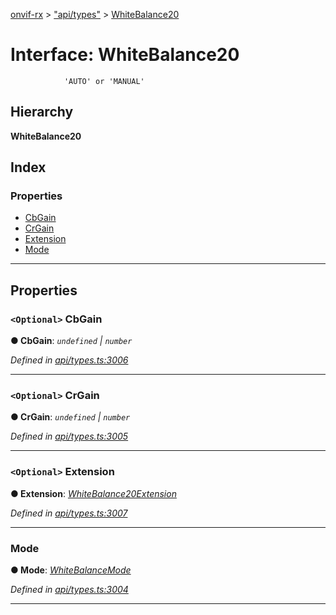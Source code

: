 [onvif-rx](../README.md) > ["api/types"](../modules/_api_types_.md) > [WhiteBalance20](../interfaces/_api_types_.whitebalance20.md)

# Interface: WhiteBalance20

```
            'AUTO' or 'MANUAL'
```

## Hierarchy

**WhiteBalance20**

## Index

### Properties

* [CbGain](_api_types_.whitebalance20.md#cbgain)
* [CrGain](_api_types_.whitebalance20.md#crgain)
* [Extension](_api_types_.whitebalance20.md#extension)
* [Mode](_api_types_.whitebalance20.md#mode)

---

## Properties

<a id="cbgain"></a>

### `<Optional>` CbGain

**● CbGain**: *`undefined` \| `number`*

*Defined in [api/types.ts:3006](https://github.com/patrickmichalina/onvif-rx/blob/034e4d6/src/api/types.ts#L3006)*

___
<a id="crgain"></a>

### `<Optional>` CrGain

**● CrGain**: *`undefined` \| `number`*

*Defined in [api/types.ts:3005](https://github.com/patrickmichalina/onvif-rx/blob/034e4d6/src/api/types.ts#L3005)*

___
<a id="extension"></a>

### `<Optional>` Extension

**● Extension**: *[WhiteBalance20Extension](_api_types_.whitebalance20extension.md)*

*Defined in [api/types.ts:3007](https://github.com/patrickmichalina/onvif-rx/blob/034e4d6/src/api/types.ts#L3007)*

___
<a id="mode"></a>

###  Mode

**● Mode**: *[WhiteBalanceMode](../enums/_api_types_.whitebalancemode.md)*

*Defined in [api/types.ts:3004](https://github.com/patrickmichalina/onvif-rx/blob/034e4d6/src/api/types.ts#L3004)*

___

